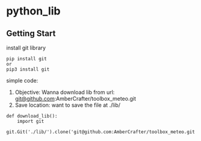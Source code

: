 # python_lib

Getting Start
---
install git library
```
pip install git
or
pip3 install git
```

simple code:
1. Objective: Wanna download lib from url: git@github.com:AmberCrafter/toolbox_meteo.git
2. Save location: want to save the file at ./lib/
```
def download_lib():
    import git
    git.Git('./lib/').clone('git@github.com:AmberCrafter/toolbox_meteo.git')
```